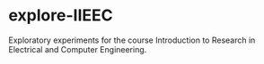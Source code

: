 # explore-IIEEC
Exploratory experiments for the course Introduction to Research in Electrical and Computer Engineering.
